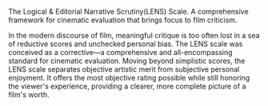 The Logical & Editorial Narrative Scrutiny(LENS) Scale. A comprehensive framework for cinematic evaluation that brings focus to film criticism.

In the modern discourse of film, meaningful critique is too often lost in a sea of reductive scores and unchecked personal bias. The LENS scale was conceived as a corrective—a comprehensive and all-encompassing standard for cinematic evaluation.
Moving beyond simplistic scores, the LENS scale separates objective artistic merit from subjective personal enjoyment. It offers the most objective rating possible while still honoring the viewer's experience, providing a clearer, more complete picture of a film's worth.

